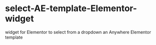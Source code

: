 # select-AE-template-Elementor-widget
widget for Elementor to select from a dropdown an Anywhere Elementor template
